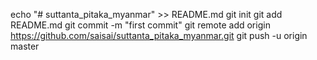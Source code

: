 echo "# suttanta_pitaka_myanmar" >> README.md
git init
git add README.md
git commit -m "first commit"
git remote add origin https://github.com/saisai/suttanta_pitaka_myanmar.git
git push -u origin master

